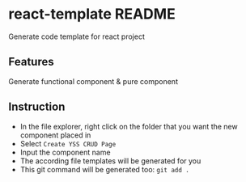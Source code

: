 # react-template README

Generate code template for react project

## Features

Generate functional component & pure component

## Instruction

- In the file explorer, right click on the folder that you want the new component placed in
- Select `Create YSS CRUD Page`
- Input the component name
- The according file templates will be generated for you
- This git command will be generated too: `git add .` 